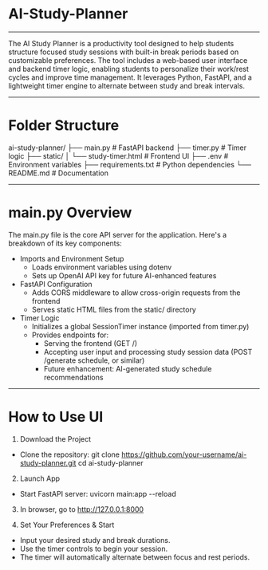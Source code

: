 # AI-Study-Planner

---

The AI Study Planner is a productivity tool designed to help students structure focused study sessions with built-in break periods based on customizable preferences. The tool includes a web-based user interface and backend timer logic, enabling students to personalize their work/rest cycles and improve time management. It leverages Python, FastAPI, and a lightweight timer engine to alternate between study and break intervals.

---

# Folder Structure

ai-study-planner/
├── main.py                # FastAPI backend
├── timer.py               # Timer logic
├── static/
│   └── study-timer.html   # Frontend UI
├── .env                   # Environment variables
├── requirements.txt       # Python dependencies
└── README.md              # Documentation

---

# main.py Overview

The main.py file is the core API server for the application. Here's a breakdown of its key components:

- Imports and Environment Setup
  - Loads environment variables using dotenv
  - Sets up OpenAI API key for future AI-enhanced features
- FastAPI Configuration
  - Adds CORS middleware to allow cross-origin requests from the frontend
  - Serves static HTML files from the static/ directory
- Timer Logic
  - Initializes a global SessionTimer instance (imported from timer.py)
  - Provides endpoints for:
    - Serving the frontend (GET /)
    - Accepting user input and processing study session data (POST /generate schedule, or similar)
    - Future enhancement: AI-generated study schedule recommendations

---

# How to Use UI

1. Download the Project
  - Clone the repository: git clone https://github.com/your-username/ai-study-planner.git
cd ai-study-planner

2. Launch App
  - Start FastAPI server: uvicorn main:app --reload

3. In browser, go to http://127.0.0.1:8000

4. Set Your Preferences & Start
  - Input your desired study and break durations.
  - Use the timer controls to begin your session.
  - The timer will automatically alternate between focus and rest periods.






